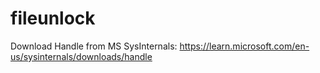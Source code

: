# fileunlock
Download Handle from MS SysInternals: https://learn.microsoft.com/en-us/sysinternals/downloads/handle
